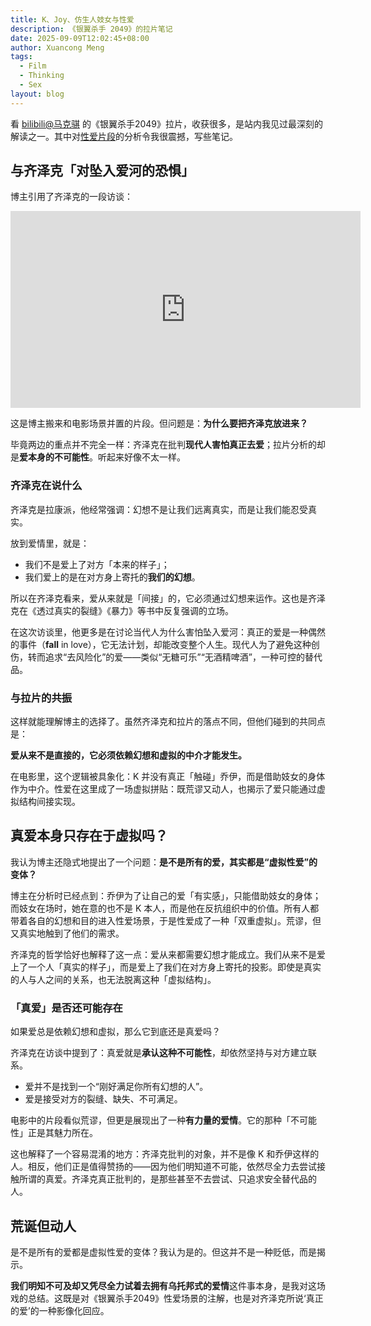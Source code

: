 ```yaml
---
title: K、Joy、仿生人妓女与性爱
description: 《银翼杀手 2049》的拉片笔记
date: 2025-09-09T12:02:45+08:00
author: Xuancong Meng
tags:
  - Film
  - Thinking
  - Sex
layout: blog
---
```


看 [bilibili@马克骐](https://space.bilibili.com/3546697279998233) 的《银翼杀手2049》拉片，收获很多，是站内我见过最深刻的解读之一。其中对[性爱片段](https://www.bilibili.com/video/BV1JxuVzLE9U/?t=631)的分析令我很震撼，写些笔记。

## 与齐泽克「对坠入爱河的恐惧」

博主引用了齐泽克的一段访谈：

<center>
    <iframe width="560" height="315" src="https://www.youtube.com/embed/rrxk2WzrE14?si=4XYjM4YaV947kUBB" title="YouTube video player" frameborder="0" allow="accelerometer; clipboard-write; encrypted-media; gyroscope; picture-in-picture; web-share" referrerpolicy="strict-origin-when-cross-origin" allowfullscreen class="video"></iframe>
</center>

这是博主搬来和电影场景并置的片段。但问题是：**为什么要把齐泽克放进来？**

毕竟两边的重点并不完全一样：齐泽克在批判**现代人害怕真正去爱**；拉片分析的却是**爱本身的不可能性**。听起来好像不太一样。

### 齐泽克在说什么

齐泽克是拉康派，他经常强调：幻想不是让我们远离真实，而是让我们能忍受真实。

放到爱情里，就是：

- 我们不是爱上了对方「本来的样子」；
- 我们爱上的是在对方身上寄托的**我们的幻想**。

所以在齐泽克看来，爱从来就是「间接」的，它必须通过幻想来运作。这也是齐泽克在《透过真实的裂缝》《暴力》等书中反复强调的立场。

在这次访谈里，他更多是在讨论当代人为什么害怕坠入爱河：真正的爱是一种偶然的事件（**fall** in love），它无法计划，却能改变整个人生。现代人为了避免这种创伤，转而追求“去风险化”的爱——类似“无糖可乐”“无酒精啤酒”，一种可控的替代品。

### 与拉片的共振

这样就能理解博主的选择了。虽然齐泽克和拉片的落点不同，但他们碰到的共同点是：

**爱从来不是直接的，它必须依赖幻想和虚拟的中介才能发生。**

在电影里，这个逻辑被具象化：K 并没有真正「触碰」乔伊，而是借助妓女的身体作为中介。性爱在这里成了一场虚拟拼贴：既荒谬又动人，也揭示了爱只能通过虚拟结构间接实现。

## 真爱本身只存在于虚拟吗？

我认为博主还隐式地提出了一个问题：**是不是所有的爱，其实都是“虚拟性爱”的变体？**

博主在分析时已经点到：乔伊为了让自己的爱「有实感」，只能借助妓女的身体；而妓女在场时，她在意的也不是 K 本人，而是他在反抗组织中的价值。所有人都带着各自的幻想和目的进入性爱场景，于是性爱成了一种「双重虚拟」。荒谬，但又真实地触到了他们的需求。

齐泽克的哲学恰好也解释了这一点：爱从来都需要幻想才能成立。我们从来不是爱上了一个人「真实的样子」，而是爱上了我们在对方身上寄托的投影。即使是真实的人与人之间的关系，也无法脱离这种「虚拟结构」。

### 「真爱」是否还可能存在

如果爱总是依赖幻想和虚拟，那么它到底还是真爱吗？

齐泽克在访谈中提到了：真爱就是**承认这种不可能性**，却依然坚持与对方建立联系。

- 爱并不是找到一个“刚好满足你所有幻想的人”。
- 爱是接受对方的裂缝、缺失、不可满足。

电影中的片段看似荒谬，但更是展现出了一种**有力量的爱情**。它的那种「不可能性」正是其魅力所在。

这也解释了一个容易混淆的地方：齐泽克批判的对象，并不是像 K 和乔伊这样的人。相反，他们正是值得赞扬的——因为他们明知道不可能，依然尽全力去尝试接触所谓的真爱。齐泽克真正批判的，是那些甚至不去尝试、只追求安全替代品的人。

## 荒诞但动人

是不是所有的爱都是虚拟性爱的变体？我认为是的。但这并不是一种贬低，而是揭示。

**我们明知不可及却又凭尽全力试着去拥有乌托邦式的爱情**这件事本身，是我对这场戏的总结。这既是对《银翼杀手2049》性爱场景的注解，也是对齐泽克所说‘真正的爱’的一种影像化回应。
